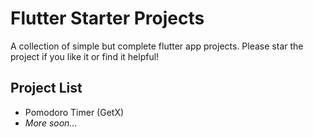 # Flutter Starter Projects

A collection of simple but complete flutter app projects. Please star the project if you like it or find it helpful!

## Project List

* Pomodoro Timer (GetX)
* *More soon...*
